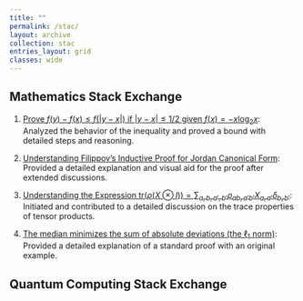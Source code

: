 ```yaml
---
title: ""
permalink: /stac/
layout: archive
collection: stac
entries_layout: grid
classes: wide
---
```


## Mathematics Stack Exchange

1. [Prove $f(y) - f(x) \leq f(|y - x|)$ if $|y - x| \leq 1/2$ given $f(x) = -x \log_2 x$](https://math.stackexchange.com/questions/3909381/filippovs-inductive-proof-for-jordan-canonical-form/3911296#3911296): Analyzed the behavior of the inequality and proved a bound with detailed steps and reasoning.

2. [Understanding Filippov’s Inductive Proof for Jordan Canonical Form](https://math.stackexchange.com/questions/...): Provided a detailed explanation and visual aid for the proof after extended discussions.

3. [Understanding the Expression $\text{tr}(\rho(X \otimes I)) = \sum_{a,b,a',b'} \rho_{ab,a'b'} X_{a,a'} \delta_{b,b'}$](https://math.stackexchange.com/questions/...): Initiated and contributed to a detailed discussion on the trace properties of tensor products.

4. [The median minimizes the sum of absolute deviations (the $\ell_1$ norm)](https://math.stackexchange.com/questions/...): Provided a detailed explanation of a standard proof with an original example.
</div>



  [1]: https://math.stackexchange.com/questions/3909381/filippovs-inductive-proof-for-jordan-canonical-form/3911296#3911296
  [2]: https://math.stackexchange.com/questions/4614700/prove-fy-%E2%88%92-fx-leq-fy-%E2%88%92-x-if-y-%E2%88%92-x-%E2%89%A4-1-2-given-fx-x-log-2-x
  [3]: https://math.stackexchange.com/questions/4250990/understanding-the-expression-tr-big-rhox-otimes-i-big-sum-a-b-a-b-rho
  [4]: https://math.stackexchange.com/questions/113270/the-median-minimizes-the-sum-of-absolute-deviations-the-ell-1-norm/2364943#2364943

## Quantum Computing Stack Exchange

